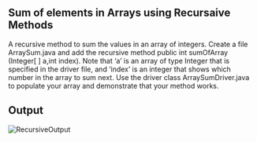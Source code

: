 ## Sum of elements in Arrays using Recursaive Methods
A recursive method to sum the values in an array of integers. 
Create a file ArraySum.java and add the recursive method  public int sumOfArray (Integer[ ] a,int index).
Note that ‘a’ is an array of type Integer that is specified in the driver file, and ‘index’ is an integer that shows which number in the array to sum next.  Use the driver class ArraySumDriver.java to populate your array and demonstrate that your method works.

## Output
![RecursiveOutput](https://user-images.githubusercontent.com/75389946/135036091-c04123f6-2530-481e-95ff-c1b9a92250cf.png)
